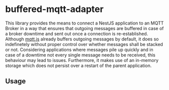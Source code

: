 # buffered-mqtt-adapter

This library provides the means to connect a NestJS application to an MQTT Broker in a way that ensures that outgoing messages are buffered in case of a broker downtime and sent out once a connection is re-established.
Although [mqtt.js](https://github.com/mqttjs/MQTT.js) already buffers outgoing messages by default, it does so indefinetely without proper control over whether messages shall be stacked or not. Considering applications where
messages pile up quickly and in case of a downtime not every single message needs to be received, this behaviour may lead to issues. Furthermore, it makes use of an in-memory storage which does not persist over a restart of the parent application.

## Usage


